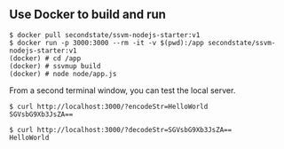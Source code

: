 ## Use Docker to build and run

```
$ docker pull secondstate/ssvm-nodejs-starter:v1
$ docker run -p 3000:3000 --rm -it -v $(pwd):/app secondstate/ssvm-nodejs-starter:v1
(docker) # cd /app
(docker) # ssvmup build
(docker) # node node/app.js
```

From a second terminal window, you can test the local server.

```
$ curl http://localhost:3000/?encodeStr=HelloWorld
SGVsbG9Xb3JsZA==

$ curl http://localhost:3000/?decodeStr=SGVsbG9Xb3JsZA==
HelloWorld
```
